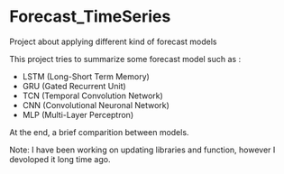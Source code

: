 # Forecast_TimeSeries
 Project about applying different kind of forecast models

 This project tries to summarize some forecast model such as :

 - LSTM (Long-Short Term Memory)
 - GRU (Gated Recurrent Unit)
 - TCN (Temporal Convolution Network)
 - CNN (Convolutional Neuronal Network)
 - MLP (Multi-Layer Perceptron)

 At the end, a brief comparition between models.

 Note: I have been working on updating libraries and function, however I devoloped it long time ago.